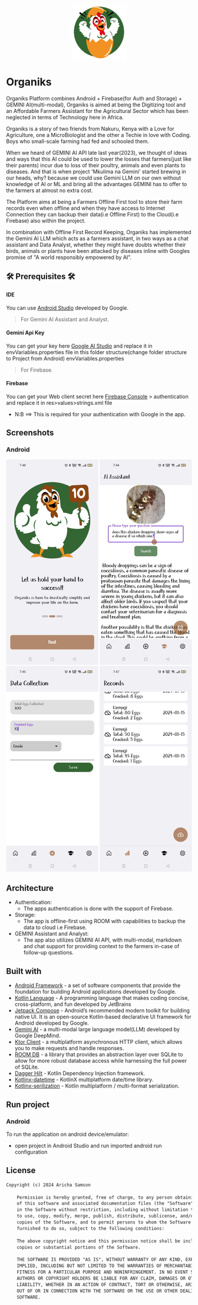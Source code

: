 <p align="center"><img src="art/app_logo.png" alt="MealTime" height="150px"></p>

# Organiks
Organiks Platform combines Android + Firebase(for Auth and Storage) + GEMINI AI(multi-modal), Organiks is aimed at being the Digitizing tool and an Affordable Farmers Assistant for the Agricultural Sector which has been neglected
in terms of Technology here in Africa.

Organiks is a story of two friends from Nakuru, Kenya with a Love for Agriculture, one a MicroBiologist and the other a Techie in love with Coding. Boys who small-scale farming had fed and schooled them.

When we heard of GEMINI AI API late last year(2023), we thought of ideas and ways that this AI could be used to lower the losses that farmers(just like their parents) incur due to loss of their poultry, animals and even plants to diseases.
And that is when project 'Mkulima na Gemini' started brewing in our heads, why? because we could use Gemini LLM on our own without knowledge of AI or ML and bring all the advantages GEMINI has to offer to the 
farmers at almost no extra cost.

The Platform aims at being a Farmers Offline First tool to store their farm records even when offline and when
they have access to Internet Connection they can backup their data(i.e Offline First) to
the Cloud(i.e Firebase) also within the project.

In combination with Offline First Record Keeping, Organiks has implemented the Gemini AI LLM which acts as a farmers assistant, in two ways as a chat assistant and Data Analyst, whether they might have doubts
whether their birds, animals or plants have been attacked by diseases inline with Googles promise of "A world responsibly empowered by AI".

## 🛠️ Prerequisites 🛠️
#### IDE
You can use [Android Studio](https://developer.android.com/studio/) developed by Google.


> For Gemini AI Assistant and Analyst.
#### Gemini Api Key
You can get your key here [Google AI Studio](https://makersuite.google.com/app/prompts/new_freeform) and replace it in envVariables.properties file
in this folder structure(change folder structure to Project from Android) envVariables.properties


> For Firebase.
#### Firebase
You can get your Web client secret here [Firebase Console](https://console.firebase.google.com/) > authentication and replace it in res>values>strings.xml file
- N:B ==> This is required for your authentication with Google in the app.


## Screenshots
### Android
<img src="art/android_screen1.jpeg"  width="250"/>  <img src="art/android_screen2.jpeg"  width="250"/>  <img src="art/android_screen3.jpeg" width="250"/>  <img src="art/android_screen4.jpeg" width="250"/>


## Architecture
- Authentication:
  - The apps authentication is done with the support of Firebase.
- Storage:
  - The app is offline-first using ROOM with capabilities to backup the data to cloud i.e Firebase.
- GEMINI Assistant and Analyst:
  - The app also utilizes GEMINI AI API, with multi-modal, markdown and chat support for providing context to the farmers in-case of follow-up questions.


## Built with
- [Android Framework](https://developer.android.com/guide/platform/) - a set of software components that provide the foundation for building Android applications developed by Google.
- [Kotlin Language](https://kotlinlang.org/) - A programming language that makes coding concise, cross-platform, and fun developed by JetBrains
- [Jetpack Compose](https://developer.android.com/compose/) - Android’s recommended modern toolkit for building native UI. It is an open-source Kotlin-based declarative UI framework for Android developed by Google.
- [Gemini AI](https://deepmind.google/technologies/gemini) - a multi-modal large language model(LLM) developed by Google DeepMind.
- [Ktor Client](https://ktor.io/docs/getting-started-ktor-client.html) -  a multiplatform asynchronous HTTP client, which allows you to make requests and handle responses.
- [ROOM DB](https://developer.android.com/jetpack/androidx/releases/room) - a library that provides an abstraction layer over SQLite to allow for more robust database access while harnessing the full power of SQLite.
- [Dagger Hilt](https://dagger.dev/hilt/) - Kotlin Dependency Injection framework.
- [Kotlinx-datetime](https://github.com/Kotlin/kotlinx-datetime) - KotlinX multiplatform date/time library.
- [Kotlinx-serilization](https://github.com/Kotlin/kotlinx.serialization) - Kotlin multiplatform / multi-format serialization.

## Run project
### Android
To run the application on android device/emulator:
- open project in Android Studio and run imported android run configuration



## License
```xml
Copyright (c) 2024 Aricha Samson

    Permission is hereby granted, free of charge, to any person obtaining a copy
    of this software and associated documentation files (the "Software"), to deal
    in the Software without restriction, including without limitation the rights
    to use, copy, modify, merge, publish, distribute, sublicense, and/or sell
    copies of the Software, and to permit persons to whom the Software is
    furnished to do so, subject to the following conditions:

    The above copyright notice and this permission notice shall be included in all
    copies or substantial portions of the Software.

    THE SOFTWARE IS PROVIDED "AS IS", WITHOUT WARRANTY OF ANY KIND, EXPRESS OR
    IMPLIED, INCLUDING BUT NOT LIMITED TO THE WARRANTIES OF MERCHANTABILITY,
    FITNESS FOR A PARTICULAR PURPOSE AND NONINFRINGEMENT. IN NO EVENT SHALL THE
    AUTHORS OR COPYRIGHT HOLDERS BE LIABLE FOR ANY CLAIM, DAMAGES OR OTHER
    LIABILITY, WHETHER IN AN ACTION OF CONTRACT, TORT OR OTHERWISE, ARISING FROM,
    OUT OF OR IN CONNECTION WITH THE SOFTWARE OR THE USE OR OTHER DEALINGS IN THE
    SOFTWARE.
```  

  
